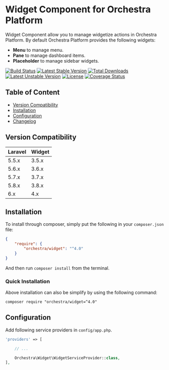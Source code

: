 Widget Component for Orchestra Platform
==============

Widget Component allow you to manage widgetize actions in Orchestra Platform. By default Orchestra Platform provides the following widgets:

* **Menu** to manage menu.
* **Pane** to manage dashboard items.
* **Placeholder** to manage sidebar widgets.

[![Build Status](https://travis-ci.org/orchestral/widget.svg?branch=4.0)](https://travis-ci.org/orchestral/widget)
[![Latest Stable Version](https://poser.pugx.org/orchestra/widget/version)](https://packagist.org/packages/orchestra/widget)
[![Total Downloads](https://poser.pugx.org/orchestra/widget/downloads)](https://packagist.org/packages/orchestra/widget)
[![Latest Unstable Version](https://poser.pugx.org/orchestra/widget/v/unstable)](//packagist.org/packages/orchestra/widget)
[![License](https://poser.pugx.org/orchestra/widget/license)](https://packagist.org/packages/orchestra/widget)
[![Coverage Status](https://coveralls.io/repos/github/orchestral/widget/badge.svg?branch=master)](https://coveralls.io/github/orchestral/widget?branch=master)

## Table of Content

* [Version Compatibility](#version-compatibility)
* [Installation](#installation)
* [Configuration](#configuration)
* [Changelog](https://github.com/orchestral/widget/releases)

## Version Compatibility

Laravel    | Widget
:----------|:----------
 5.5.x     | 3.5.x
 5.6.x     | 3.6.x
 5.7.x     | 3.7.x
 5.8.x     | 3.8.x
 6.x       | 4.x

## Installation

To install through composer, simply put the following in your `composer.json` file:

```json
{
    "require": {
        "orchestra/widget": "^4.0"
    }
}
```

And then run `composer install` from the terminal.

### Quick Installation

Above installation can also be simplify by using the following command:

    composer require "orchestra/widget=^4.0"

## Configuration

Add following service providers in `config/app.php`.

```php
'providers' => [

    // ...

    Orchestra\Widget\WidgetServiceProvider::class,
],
```

